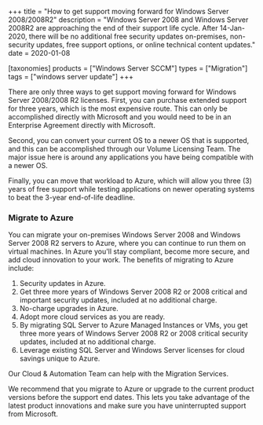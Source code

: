 +++
title = "How to get support moving forward for Windows Server 2008/2008R2"
description = "Windows Server 2008 and Windows Server 2008R2 are approaching the end of their support life cycle. After 14-Jan-2020, there will be no additional free security updates on-premises, non-security updates, free support options, or online technical content updates."
date = 2020-01-08

[taxonomies]
products = ["Windows Server SCCM"]
types = ["Migration"]
tags = ["windows server update"]
+++

There are only three ways to get support moving forward for Windows
Server 2008/2008 R2 licenses. First, you can purchase extended support
for three years, which is the most expensive route. This can only be
accomplished directly with Microsoft and you would need to be in an Enterprise
Agreement directly with Microsoft.

Second, you can convert your current OS to a newer OS that is supported,
and this can be accomplished through our Volume Licensing Team. The major
issue here is around any applications you have being compatible with a
newer OS.

Finally, you can move that workload to Azure, which will allow you three (3)
years of free support while testing applications on newer operating
systems to beat the 3-year end-of-life deadline.

### Migrate to Azure

You can migrate your on-premises Windows Server 2008 and Windows Server
2008 R2 servers to Azure, where you can continue to run them on virtual
machines. In Azure you'll stay compliant, become more secure, and add
cloud innovation to your work. The benefits of migrating to Azure
include:

1.  Security updates in Azure.
2.  Get three more years of Windows Server 2008 R2 or 2008 critical and
    important security updates, included at no additional charge.
3.  No-charge upgrades in Azure.
4.  Adopt more cloud services as you are ready.
5.  By migrating SQL Server to Azure Managed Instances or VMs,
    you get three more years of Windows Server 2008 R2 or 2008 critical
    security updates, included at no additional charge.
6.  Leverage existing SQL Server and Windows Server licenses
    for cloud savings unique to Azure.

Our Cloud & Automation Team can help with the Migration Services.

We recommend that you migrate to Azure or upgrade to the current product
versions before the support end dates. This lets you take advantage of
the latest product innovations and make sure you have uninterrupted
support from Microsoft.
